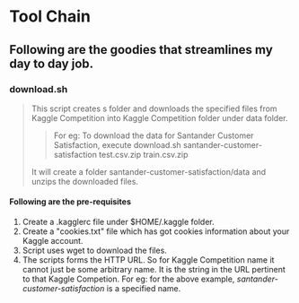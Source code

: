 # Tool Chain

## Following are the goodies that streamlines my day to day job.

### download.sh

> This script creates s folder and downloads the specified files from Kaggle Competition into Kaggle Competition
> folder under data folder.
>
>> For eg: To download the data for Santander Customer Satisfaction, execute
>> download.sh santander-customer-satisfaction test.csv.zip train.csv.zip
>
> It will create a folder santander-customer-satisfaction/data and unzips the downloaded files.
>

#### Following are the pre-requisites

1. Create a .kagglerc file under $HOME/.kaggle folder.
2. Create a "cookies.txt" file which has got cookies information about your Kaggle account.
3. Script uses wget to download the files.
4. The scripts forms the HTTP URL. So for Kaggle Competition name it cannot just be some arbitrary name. It is the string in the URL pertinent to that Kaggle Competion. For eg: for
   the above example, *santander-customer-satisfaction* is a specified name.
